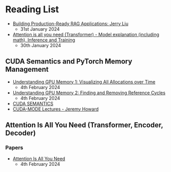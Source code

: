 # Reading List

-   [Building Production-Ready RAG Applications: Jerry Liu](https://www.youtube.com/watch?v=TRjq7t2Ms5I)
    -   31st January 2024
-   [Attention is all you need (Transformer) - Model explanation (including math), Inference and Training](https://www.youtube.com/watch?v=bCz4OMemCcA&t=51s)
    -   30th January 2024

## CUDA Semantics and PyTorch Memory Management

-   [Understanding GPU Memory 1: Visualizing All Allocations over Time](https://pytorch.org/blog/understanding-gpu-memory-1/)
    -   4th February 2024
-   [Understanding GPU Memory 2: Finding and Removing Reference Cycles](https://pytorch.org/blog/understanding-gpu-memory-2/)
    -   4th February 2024
-   [CUDA SEMANTICS](https://pytorch.org/docs/stable/notes/cuda.html)
-   [CUDA-MODE Lectures - Jeremy Howard](https://github.com/cuda-mode/lectures)

## Attention Is All You Need (Transformer, Encoder, Decoder)

### Papers

-   [Attention Is All You Need](https://arxiv.org/abs/1706.03762)
    -   4th February 2024
